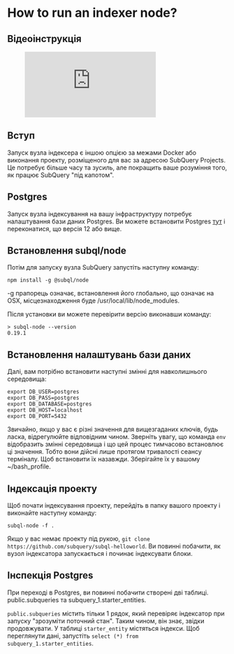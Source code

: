 # How to run an indexer node?

## Відеоінструкція

<figure class="video_container">
  <iframe src="https://www.youtube.com/embed/QfNsR12ItnA" frameborder="0" allowfullscreen="true"></iframe>
</figure>

## Вступ

Запуск вузла індексера є іншою опцією за межами Docker або виконання проекту, розміщеного для вас за адресою SubQuery Projects. Це потребує більше часу та зусиль, але покращить ваше розуміння того, як працює SubQuery "під капотом".

## Postgres

Запуск вузла індексування на вашу інфраструктуру потребує налаштування бази даних Postgres. Ви можете встановити Postgres [тут](https://www.postgresql.org/download/) і переконатися, що версія 12 або вище.

## Встановлення subql/node

Потім для запуску вузла SubQuery запустіть наступну команду:

```shell
npm install -g @subql/node
```

-g прапорець означає, встановлення його глобально, що означає на OSX, місцезнаходження буде /usr/local/lib/node_modules.

Після установки ви можете перевірити версію виконавши команду:

```shell
> subql-node --version
0.19.1
```

## Встановлення налаштувань бази даних

Далі, вам потрібно встановити наступні змінні для навколишнього середовища:

```shell
export DB_USER=postgres
export DB_PASS=postgres
export DB_DATABASE=postgres
export DB_HOST=localhost
export DB_PORT=5432
```

Звичайно, якщо у вас є різні значення для вищезгаданих ключів, будь ласка, відрегулюйте відповідним чином. Зверніть увагу, що команда `env` відобразить змінні середовища і що цей процес тимчасово встановлює ці значення. Тобто вони дійсні лише протягом тривалості сеансу терміналу. Щоб встановити їх назавжди. Зберігайте їх у вашому ~/bash_profile.

## Індексація проекту

Щоб почати індексування проекту, перейдіть в папку вашого проекту і виконайте наступну команду:

```shell
subql-node -f .
```

Якщо у вас немає проекту під рукою, `git clone https://github.com/subquery/subql-helloworld`. Ви повинні побачити, як вузол індексатора запускається і починає індексувати блоки.

## Інспекція Postgres

При переході в Postgres, ви повинні побачити створені дві таблиці. public.subqueries та subquery_1.starter_entities.

`public.subqueries` містить тільки 1 рядок, який перевіряє індексатор при запуску "зрозуміти поточний стан". Таким чином, він знає, звідки продовжувати. У таблиці `starter_entity` містяться індекси. Щоб переглянути дані, запустіть `select (*) from subquery_1.starter_entities`.

